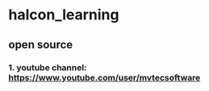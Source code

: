 # halcon_learning

## open source
### 1. youtube channel: https://www.youtube.com/user/mvtecsoftware
